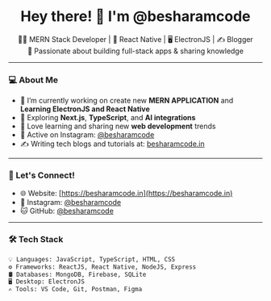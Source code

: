 <h1 align="center">Hey there! 👋 I'm @besharamcode</h1>
<p align="center">
  🧑‍💻 MERN Stack Developer | 📱 React Native | 🖥️ ElectronJS | ✍️ Blogger<br/>
  🚀 Passionate about building full-stack apps & sharing knowledge
</p>

---

### 💻 About Me

- 🔭 I’m currently working on create new **MERN APPLICATION** and **Learning ElectronJS and React Native**
- 🌱 Exploring **Next.js**, **TypeScript**, and **AI integrations**
- 🧠 Love learning and sharing new **web development** trends
- 📸 Active on Instagram: [@besharamcode](https://instagram.com/besharamcode)
- ✍️ Writing tech blogs and tutorials at: [besharamcode.in](https://besharamcode.in)

---

### 🔗 Let's Connect!

- 🌐 Website: [https://besharamcode.in](https://besharamcode.in)
- 📸 Instagram: [@besharamcode](https://instagram.com/besharamcode)
- 🐱 GitHub: [@besharamcode](https://github.com/besharamcode)

---

### 🛠️ Tech Stack

```bash
💡 Languages: JavaScript, TypeScript, HTML, CSS
⚙️ Frameworks: ReactJS, React Native, NodeJS, Express
🛢️ Databases: MongoDB, Firebase, SQLite
🖥️ Desktop: ElectronJS
✍️ Tools: VS Code, Git, Postman, Figma

